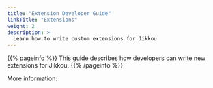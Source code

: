 ```yaml
---
title: "Extension Developer Guide"
linkTitle: "Extensions"
weight: 2
description: >
  Learn how to write custom extensions for Jikkou
---
```


{{% pageinfo %}}
This guide describes how developers can write new extensions for Jikkou.
{{% /pageinfo %}}

More information:

